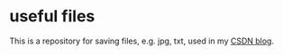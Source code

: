 # useful files
This is a repository for saving files, e.g. jpg, txt, used in my [CSDN blog](https://me.csdn.net/weixin_44278406).
